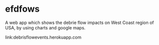 # efdfows
A web app which shows the debrie flow impacts on West Coast region of USA, by using charts and google maps.

link:debrisflowevents.herokuapp.com
